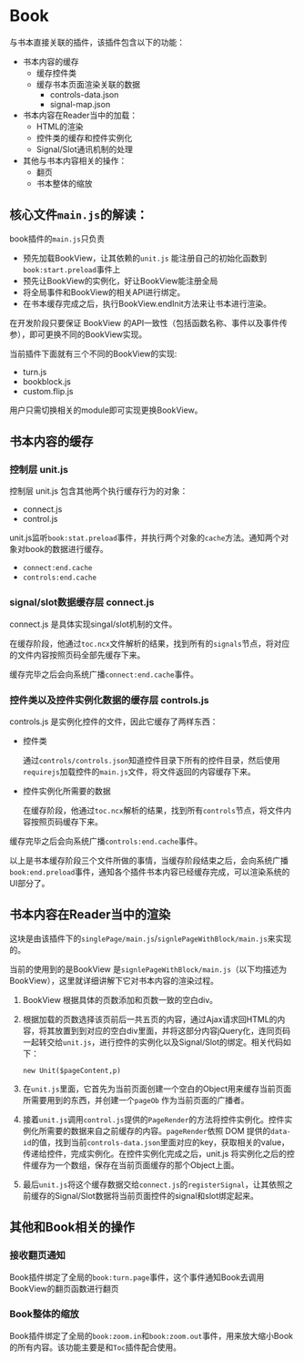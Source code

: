 # Book

与书本直接关联的插件，该插件包含以下的功能：

* 书本内容的缓存
    * 缓存控件类
    * 缓存书本页面渲染关联的数据
       * controls-data.json
       * signal-map.json
* 书本内容在Reader当中的加载：
    * HTML的渲染
    * 控件类的缓存和控件实例化
    * Signal/Slot通讯机制的处理
* 其他与书本内容相关的操作：
    * 翻页
    * 书本整体的缩放


## 核心文件`main.js`的解读：

book插件的`main.js`只负责

 * 预先加载BookView，让其依赖的`unit.js` 能注册自己的初始化函数到`book:start.preload`事件上
 * 预先让BookView的实例化，好让BookView能注册全局
 * 将全局事件和BookView的相关API进行绑定。
 * 在书本缓存完成之后，执行BookView.endInit方法来让书本进行渲染。

在开发阶段只要保证 BookView 的API一致性（包括函数名称、事件以及事件传参），即可更换不同的BookView实现。

当前插件下面就有三个不同的BookView的实现:

   * turn.js
   * bookblock.js
   * custom.flip.js

用户只需切换相关的module即可实现更换BookView。


## 书本内容的缓存


### 控制层 unit.js

控制层 unit.js 包含其他两个执行缓存行为的对象：

* connect.js
* control.js

unit.js监听`book:stat.preload`事件，并执行两个对象的`cache`方法。通知两个对象对book的数据进行缓存。

* `connect:end.cache`
* `controls:end.cache`


### signal/slot数据缓存层 connect.js

connect.js 是具体实现singal/slot机制的文件。

在缓存阶段，他通过`toc.ncx`文件解析的结果，找到所有的`signals`节点，将对应的文件内容按照页码全部先缓存下来。

缓存完毕之后会向系统广播`connect:end.cache`事件。

### 控件类以及控件实例化数据的缓存层 controls.js

controls.js 是实例化控件的文件，因此它缓存了两样东西：

*   控件类
    
    通过`controls/controls.json`知道控件目录下所有的控件目录，然后使用`requirejs`加载控件的`main.js`文件，将文件返回的内容缓存下来。

*   控件实例化所需要的数据
    
    在缓存阶段，他通过`toc.ncx`解析的结果，找到所有`controls`节点，将文件内容按照页码缓存下来。

缓存完毕之后会向系统广播`controls:end.cache`事件。



以上是书本缓存阶段三个文件所做的事情，当缓存阶段结束之后，会向系统广播`book:end.preload`事件，通知各个插件书本内容已经缓存完成，可以渲染系统的UI部分了。



## 书本内容在Reader当中的渲染

这块是由该插件下的`singlePage/main.js`/`signlePageWithBlock/main.js`来实现的。

当前的使用到的是BookView 是`signlePageWithBlock/main.js`（以下均描述为BookView），这里就详细讲解下它对书本内容的渲染过程。

1. BookView 根据具体的页数添加和页数一致的空白div。

2.  根据加载的页数选择该页前后一共五页的内容，通过Ajax请求回HTML的内容，将其放置到到对应的空白div里面，并将这部分内容jQuery化，连同页码一起转交给`unit.js`，进行控件的实例化以及Signal/Slot的绑定。相关代码如下：

    `new Unit($pageContent,p)`

3.  在`unit.js`里面，它首先为当前页面创建一个空白的Object用来缓存当前页面所需要用到的东西，并创建一个`pageOb` 作为当前页面的广播者。

4. 接着`unit.js`调用`control.js`提供的`PageRender`的方法将控件实例化。控件实例化所需要的数据来自之前缓存的内容。`pageRender`依照 DOM 提供的`data-id`的值，找到当前`controls-data.json`里面对应的key，获取相关的value，传递给控件，完成实例化。在控件实例化完成之后，unit.js 将实例化之后的控件缓存为一个数组，保存在当前页面缓存的那个Object上面。

5.  最后`unit.js`将这个缓存数据交给`connect.js`的`registerSignal`，让其依照之前缓存的Signal/Slot数据将当前页面控件的signal和slot绑定起来。


## 其他和Book相关的操作

### 接收翻页通知

Book插件绑定了全局的`book:turn.page`事件，这个事件通知Book去调用BookView的翻页函数进行翻页

### Book整体的缩放

Book插件绑定了全局的`book:zoom.in`和`book:zoom.out`事件，用来放大缩小Book的所有内容。该功能主要是和`Toc`插件配合使用。











